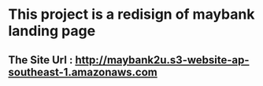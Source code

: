 # This project is a redisign of maybank landing page

## The Site Url : http://maybank2u.s3-website-ap-southeast-1.amazonaws.com